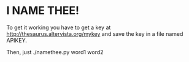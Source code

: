 # I NAME THEE!

To get it working you have to get a key at http://thesaurus.altervista.org/mykey and save the key in a file named APIKEY.

Then, just ./namethee.py word1 word2